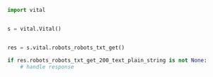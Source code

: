 <!-- Start SDK Example Usage -->


```python
import vital


s = vital.Vital()


res = s.vital.robots_robots_txt_get()

if res.robots_robots_txt_get_200_text_plain_string is not None:
    # handle response
```
<!-- End SDK Example Usage -->